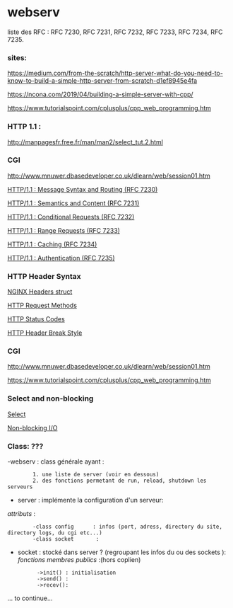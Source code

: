 # webserv

liste des  RFC : RFC 7230, RFC 7231, RFC 7232, RFC 7233, RFC 7234, RFC 7235.

### sites:

https://medium.com/from-the-scratch/http-server-what-do-you-need-to-know-to-build-a-simple-http-server-from-scratch-d1ef8945e4fa

https://ncona.com/2019/04/building-a-simple-server-with-cpp/

https://www.tutorialspoint.com/cplusplus/cpp_web_programming.htm

### HTTP 1.1 :


http://manpagesfr.free.fr/man/man2/select_tut.2.html


### CGI

http://www.mnuwer.dbasedeveloper.co.uk/dlearn/web/session01.htm

[HTTP/1.1 : Message Syntax and Routing (RFC 7230)](https://www.rfc-editor.org/rfc/rfc7230.html)

[HTTP/1.1 : Semantics and Content (RFC 7231)](https://www.rfc-editor.org/rfc/rfc7231.html)

[HTTP/1.1 : Conditional Requests (RFC 7232)](https://www.rfc-editor.org/rfc/rfc7232.html)

[HTTP/1.1 : Range Requests (RFC 7233)](https://www.rfc-editor.org/rfc/rfc7233.html)

[HTTP/1.1 : Caching (RFC 7234)](https://www.rfc-editor.org/rfc/rfc7234.html)

[HTTP/1.1 : Authentication (RFC 7235)](https://www.rfc-editor.org/rfc/rfc7235.html)

### HTTP Header Syntax

[NGINX Headers struct](http://lxr.nginx.org/source/xref/nginx/src/http/ngx_http_request.h?r=7914%3A9cf043a5d9ca)

[HTTP Request Methods](https://en.wikipedia.org/wiki/Hypertext_Transfer_Protocol#Request_methods)

[HTTP Status Codes](https://en.wikipedia.org/wiki/List_of_HTTP_status_codes)

[HTTP Header Break Style](https://stackoverflow.com/questions/5757290/http-header-line-break-style)
### CGI

http://www.mnuwer.dbasedeveloper.co.uk/dlearn/web/session01.htm

https://www.tutorialspoint.com/cplusplus/cpp_web_programming.htm

### Select and non-blocking

[Select](https://www.lowtek.com/sockets/select.html)

[Non-blocking I/O](https://www.ibm.com/support/knowledgecenter/ssw_ibm_i_72/rzab6/xnonblock.htm)

### Class: ???

-webserv    : class générale ayant :

            1. une liste de server (voir en dessous)
            2. des fonctions permetant de run, reload, shutdown les serveurs 

- server    : implémente la configuration d'un serveur:  

*attributs* :
            
            -class config      : infos (port, adress, directory du site, directory logs, du cgi etc...)
            -class socket       :

- socket    : stocké dans server ? (regroupant les infos du ou des sockets ):  
*fonctions membres publics* :(hors coplien)  

            ->init() : initialisation  
            ->send() :   
            ->recev():

... to continue...

